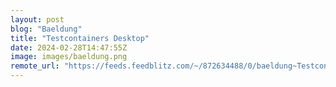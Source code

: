 ```yaml
---
layout: post
blog: "Baeldung"
title: "Testcontainers Desktop"
date: 2024-02-28T14:47:55Z
image: images/baeldung.png
remote_url: "https://feeds.feedblitz.com/~/872634488/0/baeldung~Testcontainers-Desktop"
---
```

